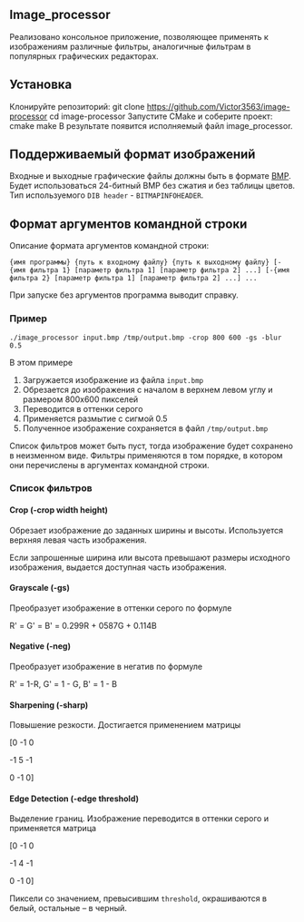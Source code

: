 ## Image_processor

Реализовано консольное приложение,
позволяющее применять к изображениям различные фильтры,
аналогичные фильтрам в популярных графических редакторах.

## Установка
Клонируйте репозиторий:
git clone https://github.com/Victor3563/image-processor
cd image-processor
Запустите CMake и соберите проект:
cmake
make
В результате появится исполняемый файл image_processor.

## Поддерживаемый формат изображений

Входные и выходные графические файлы должны быть в формате [BMP](http://en.wikipedia.org/wiki/BMP_file_format).
Будет использоваться 24-битный BMP без сжатия и без таблицы цветов. Тип используемого `DIB header` - `BITMAPINFOHEADER`.

## Формат аргументов командной строки

Описание формата аргументов командной строки:

`{имя программы} {путь к входному файлу} {путь к выходному файлу}
[-{имя фильтра 1} [параметр фильтра 1] [параметр фильтра 2] ...]
[-{имя фильтра 2} [параметр фильтра 1] [параметр фильтра 2] ...] ...`

При запуске без аргументов программа выводит справку.

### Пример
`./image_processor input.bmp /tmp/output.bmp -crop 800 600 -gs -blur 0.5`

В этом примере
1. Загружается изображение из файла `input.bmp`
2. Обрезается до изображения с началом в верхнем левом углу и размером 800х600 пикселей
3. Переводится в оттенки серого
4. Применяется размытие с сигмой 0.5
5. Полученное изображение сохраняется в файл `/tmp/output.bmp`

Список фильтров может быть пуст, тогда изображение будет сохранено в неизменном виде.
Фильтры применяются в том порядке, в котором они перечислены в аргументах командной строки.

### Список фильтров

#### Crop (-crop width height)
Обрезает изображение до заданных ширины и высоты. Используется верхняя левая часть изображения.

Если запрошенные ширина или высота превышают размеры исходного изображения, выдается доступная часть изображения.

#### Grayscale (-gs)
Преобразует изображение в оттенки серого по формуле

R' = G' = B' = 0.299R + 0587G + 0.114B

#### Negative (-neg)
Преобразует изображение в негатив по формуле

R' = 1-R, G' = 1 - G, B' = 1 - B

#### Sharpening (-sharp)
Повышение резкости. Достигается применением матрицы

[0 -1 0

-1 5 -1

0 -1 0]
#### Edge Detection (-edge threshold)
Выделение границ. Изображение переводится в оттенки серого и применяется матрица

[0 -1 0

-1 4 -1

0 -1 0]

Пиксели со значением, превысившим `threshold`, окрашиваются в белый, остальные – в черный.

